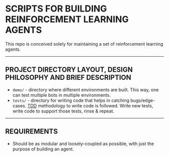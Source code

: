 # SCRIPTS FOR BUILDING REINFORCEMENT LEARNING AGENTS

This repo is conceived solely for maintaining a set of reinforcement learning agents. 

---

## PROJECT DIRECTORY LAYOUT, DESIGN PHILOSOPHY AND BRIEF DESCRIPTION

- `demo/` - directory where different environments are built. This way, one can test multiple bots in multiple environments.
- `tests/` - directory for writing code that helps in catching bugs/edge-cases. [TDD](https://en.wikipedia.org/wiki/Test-driven_development) methodology to write code is followed. Write new tests, write code to support those tests, rinse & repeat. 

---

## REQUIREMENTS

* Should be as modular and loosely-coupled as possible, with just the purpose of building an agent.
